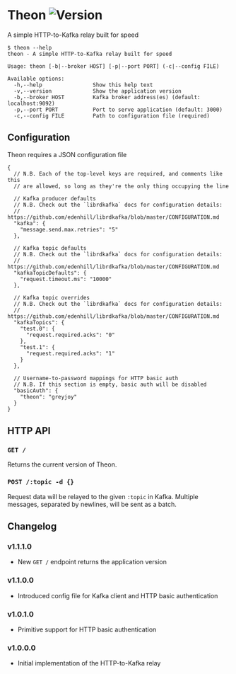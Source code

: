 # Theon ![Version](https://img.shields.io/badge/latest-1.1.0.0-brightgreen.svg?style=flat-square)

A simple HTTP-to-Kafka relay built for speed

    $ theon --help
    theon - A simple HTTP-to-Kafka relay built for speed

    Usage: theon [-b|--broker HOST] [-p|--port PORT] (-c|--config FILE)

    Available options:
      -h,--help                Show this help text
      -v,--version             Show the application version
      -b,--broker HOST         Kafka broker address(es) (default: localhost:9092)
      -p,--port PORT           Port to serve application (default: 3000)
      -c,--config FILE         Path to configuration file (required)



## Configuration

Theon requires a JSON configuration file

    {
      // N.B. Each of the top-level keys are required, and comments like this
      // are allowed, so long as they're the only thing occupying the line

      // Kafka producer defaults
      // N.B. Check out the `librdkafka` docs for configuration details:
      // https://github.com/edenhill/librdkafka/blob/master/CONFIGURATION.md
      "kafka": {
        "message.send.max.retries": "5"
      },

      // Kafka topic defaults
      // N.B. Check out the `librdkafka` docs for configuration details:
      // https://github.com/edenhill/librdkafka/blob/master/CONFIGURATION.md
      "kafkaTopicDefaults": {
        "request.timeout.ms": "10000"
      },

      // Kafka topic overrides
      // N.B. Check out the `librdkafka` docs for configuration details:
      // https://github.com/edenhill/librdkafka/blob/master/CONFIGURATION.md
      "kafkaTopics": {
        "test.0": {
          "request.required.acks": "0"
        },
        "test.1": {
          "request.required.acks": "1"
        }
      },

      // Username-to-password mappings for HTTP basic auth
      // N.B. If this section is empty, basic auth will be disabled
      "basicAuth": {
        "theon": "greyjoy"
      }
    }




## HTTP API

### `GET /`

Returns the current version of Theon.

### `POST /:topic -d {}`

Request data will be relayed to the given `:topic` in Kafka. Multiple messages,
separated by newlines, will be sent as a batch.



## Changelog

### v1.1.1.0

- New `GET /` endpoint returns the application version

### v1.1.0.0

- Introduced config file for Kafka client and HTTP basic authentication

### v1.0.1.0

- Primitive support for HTTP basic authentication

### v1.0.0.0

- Initial implementation of the HTTP-to-Kafka relay

